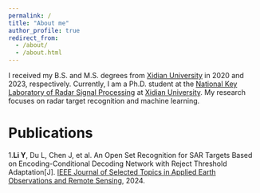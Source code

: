 ```yaml
---
permalink: /
title: "About me"
author_profile: true
redirect_from: 
  - /about/
  - /about.html
---
```

I received my B.S. and M.S. degrees from [Xidian University](https://www.xidian.edu.cn/) in 2020 and 2023, respectively. Currently, I am a Ph.D. student at the [National Key Laboratory of Radar Signal Processing](https://rsp.xidian.edu.cn/) at [Xidian University](https://www.xidian.edu.cn/). My research focuses on radar target recognition and machine learning.


Publications
======
1.**Li Y**, Du L, Chen J, et al. An Open Set Recognition for SAR Targets Based on Encoding-Conditional Decoding Network with Reject Threshold Adaptation[J]. [IEEE Journal of Selected Topics in Applied Earth Observations and Remote Sensing](https://ieeexplore.ieee.org/xpl/RecentIssue.jsp?punumber=4609443), 2024.

